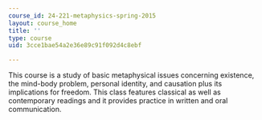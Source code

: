 ```yaml
---
course_id: 24-221-metaphysics-spring-2015
layout: course_home
title: ''
type: course
uid: 3cce1bae54a2e36e89c91f092d4c8ebf

---
```

This course is a study of basic metaphysical issues concerning existence, the mind-body problem, personal identity, and causation plus its implications for freedom. This class features classical as well as contemporary readings and it provides practice in written and oral communication.
